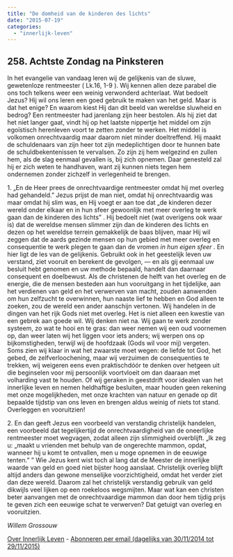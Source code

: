 ```yaml
---
title: "De domheid van de kinderen des lichts"
date: "2015-07-19"
categories: 
  - "innerlijk-leven"
---
```


## 258\. Achtste Zondag na Pinksteren

In het evangelie van vandaag leren wij de gelijkenis van de sluwe, gewetenloze rentmeester ( Lk.16, 1-9 ). Wij kennen allen deze parabel die ons toch telkens weer een weinig verwonderd achterlaat. Wat bedoelt Jezus? Hij wil ons leren een goed gebruik te maken van het geld. Maar is dat het enige? En waarom kiest Hij dan dit beeld van wereldse sluwheid en bedrog? Een rentmeester had jarenlang zijn heer bestolen. Als hij ziet dat het niet langer gaat, vindt hij op het laatste nippertje het middel om zijn egoïstisch herenleven voort te zetten zonder te werken. Het middel is volkomen onrechtvaardig maar daarom niet minder doeltreffend. Hij maakt de schuldenaars van zijn heer tot zijn medeplichtigen door te hunnen bate de schuldbekentenissen te vervalsen. Zo zijn zij hem welgezind en zullen hem, als de slag eenmaal gevallen is, bij zich opnemen. Daar genesteld zal hij er zich weten te handhaven, want zij kunnen niets tegen hem ondernemen zonder zichzelf in verlegenheid te brengen.

1\. „En de Heer prees de onrechtvaardige rentmeester omdat hij met overleg had gehandeld.” Jezus prijst de man niet, omdat hij onrechtvaardig was maar omdat hij slim was, en Hij voegt er aan toe dat „de kinderen dezer wereld onder elkaar en in hun sfeer gewoonlijk met meer overleg te werk gaan dan de kinderen des lichts” . Hij bedoelt niet (wat overigens ook waar is) dat de wereldse mensen slimmer zijn dan de kinderen des lichts en dezen op het wereldse terrein gemakkelijk de baas blijven, maar Hij wil zeggen dat de aards gezinde mensen op hun gebied met meer overleg en consequentie te werk plegen te gaan dan de vromen _in hun eigen sfeer_ . En hier ligt de les van de gelijkenis. Gebruikt ook in het geestelijk leven uw verstand, ziet vooruit en berekent de gevolgen, — en als gij eenmaal uw besluit hebt genomen en uw methode bepaald, handelt dan daarnaar consequent en doelbewust. Als de christenen de helft van het overleg en de energie, die de mensen besteden aan hun vooruitgang in het tijdelijke, aan het verdienen van geld en het verwerven van macht, zouden aanwenden om hun zelfzucht te overwinnen, hun naaste lief te hebben en God alleen te zoeken, zou de wereld een ander aanschijn vertonen. Wij handelen in de dingen van het rijk Gods niet met overleg. Het is niet alleen een kwestie van een gebrek aan goede wil. Wij denken niet na. Wij gaan te werk zonder systeem, zo wat te hooi en te gras: dan weer nemen wij een oud voornemen op, dan weer laten wij het liggen voor iets anders; wij werpen ons op bijkomstigheden, terwijl wij de hoofdzaak (Gods wil voor mij) vergeten. Soms zien wij klaar in wat het zwaarste moet wegen: de liefde tot God, het gebed, de zelfverloochening, maar wij verzuimen de consequenties te trekken, wij weigeren eens even praktischdóór te denken over hetgeen uit die beginselen voor mij persoonlijk voortvloeit om dan daaraan met volharding vast te houden. Of wij geraken in geestdrift voor idealen van het innerlijke leven en nemen heldhaftige besluiten, maar houden geen rekening met onze mogelijkheden, met onze krachten van natuur en genade op dit bepaalde tijdstip van ons leven en brengen aldus weinig of niets tot stand. Overleggen en vooruitzien!

2\. En dan geeft Jezus een voorbeeld van verstandig christelijk handelen, een voorbeeld dat tegelijkertijd de onrechtvaardigheid van de oneerlijke rentmeester moet wegvagen, zodat alleen zijn slimmigheid overblijft. „Ik zeg u: „maakt u vrienden met behulp van de ongerechte mammon, opdat, wanneer hij u komt te ontvallen, men u moge opnemen in de eeuwige tenten.” ” Wie Jezus kent wist toch al lang dat de Meester de innerlijke waarde van geld en goed niet bijster hoog aanslaat. Christelijk overleg blijft altijd anders dan gewone menselijke voorzichtigheid, omdat het verder ziet dan deze wereld. Daarom zal het christelijk verstandig gebruik van geld dikwijls veel lijken op een roekeloos wegsmijten. Maar wat kan een christen beter aanvangen met de onrechtvaardige mammon dan door hem tijdig prijs te geven zich een eeuwige schat te verwerven? Dat getuigt van overleg en vooruitzien.

_Willem Grossouw_

[Over Innerlijk Leven](http://www.gelovenleren.net/2014/11/27/een-jaar-lang-innerlijk-leven-op-geloven-leren/) - [Abonneren per email (dagelijks van 30/11/2014 tot 29/11/2015)](http://eepurl.com/9P3DT)
